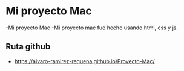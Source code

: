# Mi proyecto Mac

-Mi proyecto Mac
-Mi proyecto mac fue hecho usando html, css y js.

## Ruta github 
- https://alvaro-ramirez-requena.github.io/Proyecto-Mac/